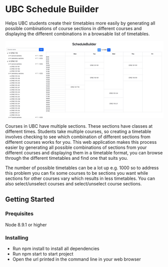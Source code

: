 # UBC Schedule Builder

Helps UBC students create their timetables more easily by generating all possible combinations of course sections in different courses and displaying the different combinations in a browsable list of timetables.

![app image](https://github.com/Rahman2600/Schedule-Builder/blob/master/imgs/app1.jpg)

Courses in UBC have multiple sections. These sections have classes at different times. Students take multiple courses, so creating a timetable involves checking to see which combination of different sections from different courses works for you. This web application makes this process easier by generating all possible combinations of sections from your different courses and displaying them in a timetable format, you can browse through the different timetables and find one that suits you.

The number of possible timetables can be a lot up e.g. 1000 so to address this problem you can fix some courses to be sections you want while sections for other courses vary which results in less timetables. You can also select/unselect courses and select/unselect course sections.


## Getting Started

### Prequisites

Node 8.9.1 or higher

### Installing

* Run npm install to install all dependencies
* Run npm start to start project 
* Open the url printed in the command line in your web browser




